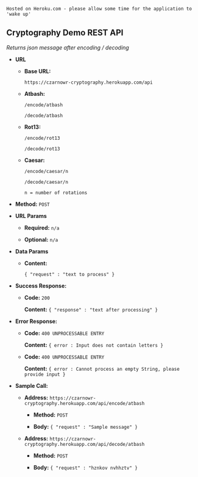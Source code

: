 `Hosted on Heroku.com - please allow some time for the application to 'wake up'`

**Cryptography Demo REST API**
----
  _Returns json message after encoding / decoding_

* **URL**

    * **Base URL:**

        `https://czarnowr-cryptography.herokuapp.com/api`

    * **Atbash:** 
    
       `/encode/atbash` 
    
       `/decode/atbash`
    
    * **Rot13:**
    
       `/encode/rot13` 
        
       `/decode/rot13` 
       
    * **Caesar:**
    
       `/encode/caesar/n` 
        
       `/decode/caesar/n` 
       
       `n = number of rotations`

* **Method:** `POST`
  
*  **URL Params**

   * **Required:** `n/a`

   * **Optional:** `n/a`

* **Data Params**

  * **Content:** 
    
    `{ "request" : "text to process" }`

* **Success Response:**

  * **Code:** `200`
  
    **Content:** `{ "response" : "text after processing" }`
 
* **Error Response:**

  * **Code:** `400 UNPROCESSABLE ENTRY`
  
    **Content:** `{ error : Input does not contain letters }`  
    
  * **Code:** `400 UNPROCESSABLE ENTRY`
    
    **Content:** `{ error : Cannot process an empty String, please provide input }`

* **Sample Call:**
        
  * **Address:** `https://czarnowr-cryptography.herokuapp.com/api/encode/atbash`
        
    * **Method:**  `POST`
        
    * **Body:**    `{ "request" : "Sample message" }`  
     
     
  * **Address:** `https://czarnowr-cryptography.herokuapp.com/api/decode/atbash`
          
    * **Method:**  `POST`
          
    * **Body:**    `{ "request" : "hznkov nvhhztv" }` 
